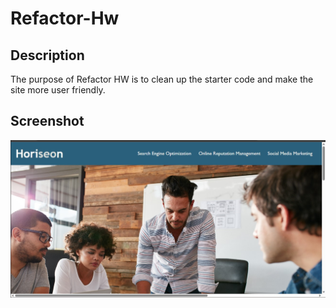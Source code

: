 # Refactor-Hw

## Description

The purpose of Refactor HW is to clean up the starter code and make the site more user friendly. 


## Screenshot


![Alt text](image.png)